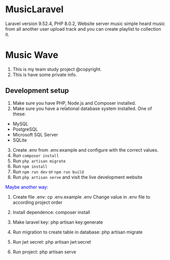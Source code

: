 # MusicLaravel

Laravel version 9.52.4, PHP 8.0.2, Website server music simple heard music from all another user upload track and you can create playlist to collection it.

# Music Wave

1. This is my team study project @copyright.
2. This is have some private info.

## Development setup

1. Make sure you have PHP, Node.js and Composer installed.
2. Make sure you have a relational database system installed. One of these:

- MySQL
- PostgreSQL
- Microsoft SQL Server
- SQLite

3. Create .env from .env.example and configure with the correct values.
4. Run `composer install`
5. Run `php artisan migrate`
6. Run `npm install`
7. Run `npm run dev` or `npm run build`
8. Run `php artisan serve` and visit the live development website

<span style="color: blue"> Maybe another way: </span>

1. Create file .env:
    cp .env.example .env
    Change value in .env file to according project order

2. Install dependence:
    composer install
    
3. Make laravel key:
    php artisan key:generate

4. Run migration to create table in database:
    php artisan migrate

5. Run jwt secret:
    php artisan jwt:secret

6. Run project:
    php artisan serve
